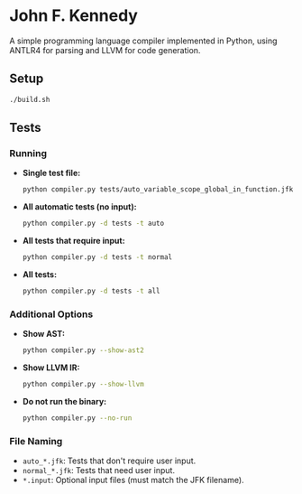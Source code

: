 # John F. Kennedy

A simple programming language compiler implemented in Python, using ANTLR4 for parsing and LLVM for code generation.

## Setup

```sh
./build.sh
```

## Tests

### Running

- **Single test file:**
    ```sh
    python compiler.py tests/auto_variable_scope_global_in_function.jfk
    ```

- **All automatic tests (no input):**
    ```sh
    python compiler.py -d tests -t auto
    ```

- **All tests that require input:**
    ```sh
    python compiler.py -d tests -t normal
    ```

- **All tests:**
    ```sh
    python compiler.py -d tests -t all
    ```

### Additional Options

- **Show AST:**
    ```sh
    python compiler.py --show-ast2
    ```

- **Show LLVM IR:**
    ```sh
    python compiler.py --show-llvm
    ```

- **Do not run the binary:**
    ```sh
    python compiler.py --no-run
    ```

### File Naming

- `auto_*.jfk`: Tests that don't require user input.
- `normal_*.jfk`: Tests that need user input.
- `*.input`: Optional input files (must match the JFK filename).